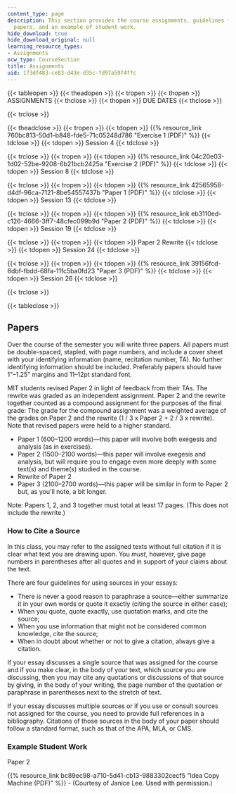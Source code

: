 ```yaml
---
content_type: page
description: This section provides the course assignments, guidelines for writing
  papers, and an example of student work.
hide_download: true
hide_download_original: null
learning_resource_types:
- Assignments
ocw_type: CourseSection
title: Assignments
uid: 173df483-ce83-d43e-d35c-fd97a59f4ffc
---
```


{{< tableopen >}}
{{< theadopen >}}
{{< tropen >}}
{{< thopen >}}
ASSIGNMENTS
{{< thclose >}}
{{< thopen >}}
DUE DATES
{{< thclose >}}

{{< trclose >}}

{{< theadclose >}}
{{< tropen >}}
{{< tdopen >}}
{{% resource_link 760bc813-50d1-b848-fde5-71c05248d786 "Exercise 1 (PDF)" %}}
{{< tdclose >}}
{{< tdopen >}}
Session 4
{{< tdclose >}}

{{< trclose >}}
{{< tropen >}}
{{< tdopen >}}
{{% resource_link 04c20e03-1d02-52be-9208-6b21bcb2425a "Exercise 2 (PDF)" %}}
{{< tdclose >}}
{{< tdopen >}}
Session 8
{{< tdclose >}}

{{< trclose >}}
{{< tropen >}}
{{< tdopen >}}
{{% resource_link 42565958-d4df-96ca-7121-8be54557437b "Paper 1 (PDF)" %}}
{{< tdclose >}}
{{< tdopen >}}
Session 13
{{< tdclose >}}

{{< trclose >}}
{{< tropen >}}
{{< tdopen >}}
{{% resource_link eb3110ed-c126-4666-3ff7-48cfec099b9d "Paper 2 (PDF)" %}}
{{< tdclose >}}
{{< tdopen >}}
Session 19
{{< tdclose >}}

{{< trclose >}}
{{< tropen >}}
{{< tdopen >}}
Paper 2 Rewrite
{{< tdclose >}}
{{< tdopen >}}
Session 24
{{< tdclose >}}

{{< trclose >}}
{{< tropen >}}
{{< tdopen >}}
{{% resource_link 39156fcd-6dbf-fbdd-68fa-11fc5ba0fd23 "Paper 3 (PDF)" %}}
{{< tdclose >}}
{{< tdopen >}}
Session 26
{{< tdclose >}}

{{< trclose >}}

{{< tableclose >}}

Papers
------

Over the course of the semester you will write three papers. All papers must be double-spaced, stapled, with page numbers, and include a cover sheet with your identifying information (name, recitation number, TA). No further identifying information should be included. Preferably papers should have 1"–1.25" margins and 11–12pt standard font.

MIT students revised Paper 2 in light of feedback from their TAs. The rewrite was graded as an independent assignment. Paper 2 and the rewrite together counted as a compound assignment for the purposes of the final grade: The grade for the compound assignment was a weighted average of the grades on Paper 2 and the rewrite (1 / 3 x Paper 2 + 2 / 3 x rewrite). Note that revised papers were held to a higher standard.

*   Paper 1 (600–1200 words)—this paper will involve both exegesis and analysis (as in exercises).
*   Paper 2 (1500–2100 words)—this paper will involve exegesis and analysis, but will require you to engage even more deeply with some text(s) and theme(s) studied in the course.
*   Rewrite of Paper 2
*   Paper 3 (2100–2700 words)—this paper will be similar in form to Paper 2 but, as you'll note, a bit longer.

Note: Papers 1, 2, and 3 together must total at least 17 pages. (This does not include the rewrite.)

### How to Cite a Source

In this class, you may refer to the assigned texts without full citation if it is clear what text you are drawing upon. You _must_, however, give page numbers in parentheses after all quotes and in support of your claims about the text.

There are four guidelines for using sources in your essays:

*   There is never a good reason to paraphrase a source—either summarize it in your own words or quote it exactly (citing the source in either case);
*   When you quote, quote exactly, use quotation marks, and cite the source;
*   When you use information that might not be considered common knowledge, cite the source;
*   When in doubt about whether or not to give a citation, always give a citation.

If your essay discusses a single source that was assigned for the course and if you make clear, in the body of your text, which source you are discussing, then you may cite any quotations or discussions of that source by giving, in the body of your writing, the page number of the quotation or paraphrase in parentheses next to the stretch of text.

If your essay discusses multiple sources or if you use or consult sources not assigned for the course, you need to provide full references in a bibliography. Citations of those sources in the body of your paper should follow a standard format, such as that of the APA, MLA, or CMS.

### Example Student Work

Paper 2

{{% resource_link bc89ec98-a710-5d41-cb13-9883302cecf5 "Idea Copy Machine (PDF)" %}} - (Courtesy of Janice Lee. Used with permission.)